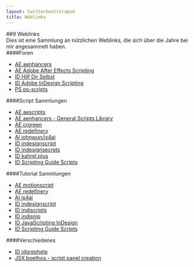```yaml
---
layout: twitterbootstraped
title: Weblinks
---
```


##<a name="35"></a>9 Weblinks  
Dies ist eine Sammlung an nützlichen Weblinks, die sich über die Jahre bei mir angesammelt haben.  
####Foren  

- [AE aenhancers](http://www.aenhancers.com/)  
- [AE Adobe After Effects Scripting](http://forums.adobe.com/community/aftereffects_general_discussion/ae_scripting)  
- [ID Hilf Dir Selbst](http://www.hilfdirselbst.ch/foren/Adobe_InDesign_Skriptwerkstatt_Forum_61.html)  
- [ID Adobe InDesign Scripting](http://forums.adobe.com/community/indesign/indesign_scripting)  
- [PS ps-scripts](http://www.ps-scripts.com/bb/)  


####Script Sammlungen

- [AE aescripts](http://aescripts.com)  
- [AE aenhancers - General Scripts Library](http://www.aenhancers.com/viewforum.php?f=3&sid=1c6eb50d9f703a54e425be7c30f27617)  
- [AE crgreen](http://www.crgreen.com/aescripts/)  
- [AE redefinery](http://www.redefinery.com/ae/)  
- [AI johnwun/js4ai](https://github.com/johnwun/js4ai)  
- [ID indesignscript](http://www.indesignscript.de/)
- [ID indesignsecrets](http://indesignsecrets.com/category/secrets/pluginsscripts)  
- [ID kahrel.plus](http://www.kahrel.plus.com/indesignscripts.html)  
- [ID Scripting Guide Scripts](http://www.adobe.com/devnet/indesign/documentation.html#idscripting)  

####Tutorial Sammlungen

- [AE motionscript](http://www.motionscript.com)  
- [AE redefinery](http://www.redefinery.com/ae/fundamentals/)  
- [AI js4ai](http://js4ai.blogspot.de/)  
- [ID indesignscript](http://www.indesignscript.de/)  
- [ID indiscripts](http://www.indiscripts.com/)  
- [ID indisnip](http://indisnip.wordpress.com/tag/javascript/)  
- [ID JavaScripting InDesign](http://jsid.blogspot.de/)  
- [ID Scripting Guide Scripts](http://www.adobe.com/devnet/indesign/documentation.html#idscripting)  

####Verschiedenes

- [ID idgrephelp](http://www.jongware.com/idgrephelp.html)  
- [JSX boethos - script panel creation](http://www.crgreen.com/boethos/)  